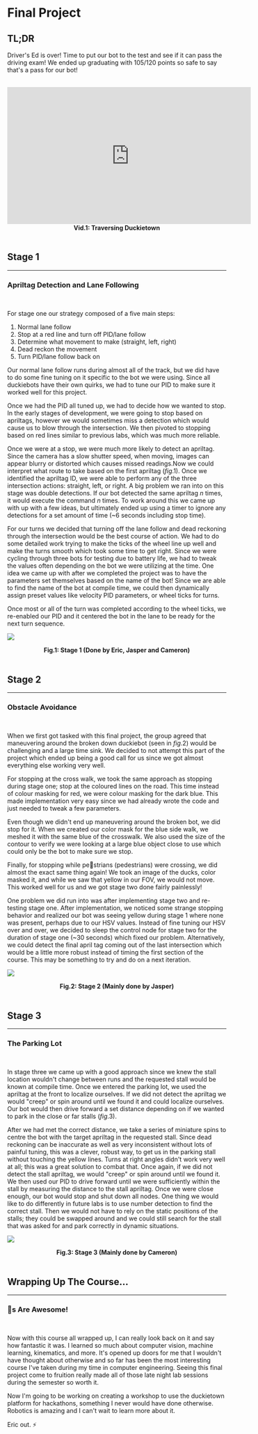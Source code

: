 # Final Project

## TL;DR

Driver's Ed is over! Time to put our bot to the test and see if it can pass the driving exam! We ended up graduating with 105/120 points so safe to say that's a pass for our bot!

<br>

<iframe width="560" height="315" src="https://www.youtube.com/embed/hXwFgJ0_JLc" title="YouTube video player" frameborder="0" allow="accelerometer; autoplay; clipboard-write; encrypted-media; gyroscope; picture-in-picture; web-share" allowfullscreen></iframe>
<figcaption align = "center"><b>Vid.1: Traversing Duckietown</b></figcaption>

<br>

## Stage 1
---
### Apriltag Detection and Lane Following

<br>

For stage one our strategy composed of a five main steps:

1. Normal lane follow
2. Stop at a red line and turn off PID/lane follow
3. Determine what movement to make (straight, left, right)
4. Dead reckon the movement
5. Turn PID/lane follow back on

Our normal lane follow runs during almost all of the track, but we did have to do some fine tuning on it specific to the bot we were using. Since all duckiebots have their own quirks, we had to tune our PID to make sure it worked well for this project. 

Once we had the PID all tuned up, we had to decide how we wanted to stop. In the early stages of development, we were going to stop based on apriltags, however we would sometimes miss a detection which would cause us to blow through the intersection. We then pivoted to stopping based on red lines similar to previous labs, which was much more reliable.

Once we were at a stop, we were much more likely to detect an apriltag. Since the camera has a slow shutter speed, when moving, images can appear blurry or distorted which causes missed readings.Now we could interpret what route to take based on the first apriltag ($fig. 1$). Once we identified the apriltag ID, we were able to perform any of the three intersection actions: straight, left, or right. A big problem we ran into on this stage was double detections. If our bot detected the same apriltag $n$ times, it would execute the command $n$ times. To work around this we came up with up with a few ideas, but ultimately ended up using a timer to ignore any detections for a set amount of time (~6 seconds including stop time).

For our turns we decided that turning off the lane follow and dead reckoning through the intersection would be the best course of action. We had to do some detailed work trying to make the ticks of the wheel line up well and make the turns smooth which took some time to get right. Since we were cycling through three bots for testing due to battery life, we had to tweak the values often depending on the bot we were utilizing at the time. One idea we came up with after we completed the project was to have the parameters set themselves based on the name of the bot! Since we are able to find the name of the bot at compile time, we could then dynamically assign preset values like velocity PID parameters, or wheel ticks for turns.

Once most or all of the turn was completed according to the wheel ticks, we re-enabled our PID and it centered the bot in the lane to be ready for the next turn sequence.   


![](../docs/assets/images_finalProject/stage1.jpg)
<figcaption align = "center"><b>Fig.1: Stage 1 (Done by Eric, Jasper and Cameron)</b></figcaption>

<br>

## Stage 2
---
### Obstacle Avoidance

<br>

When we first got tasked with this final project, the group agreed that maneuvering around the broken down duckiebot (seen in $fig.2$) would be challenging and a large time sink. We decided to not attempt this part of the project which ended up being a good call for us since we got almost everything else working very well. 

For stopping at the cross walk, we took the same approach as stopping during stage one; stop at the coloured lines on the road. This time instead of colour masking for red, we were colour masking for the dark blue. This made implementation very easy since we had already wrote the code and just needed to tweak a few parameters.

Even though we didn't end up maneuvering around the broken bot, we did stop for it. When we created our color mask for the blue side walk, we meshed it with the same blue of the crosswalk. We also used the size of the contour to verify we were looking at a large blue object close to use which could only be the bot to make sure we stop.

Finally, for stopping while pe🦆strians (pedestrians) were crossing, we did almost the exact same thing again! We took an image of the ducks, color masked it, and while we saw that yellow in our FOV, we would not move. This worked well for us and we got stage two done fairly painlessly!

One problem we did run into was after implementing stage two and re-testing stage one. After implementation, we noticed some strange stopping behavior and realized our bot was seeing yellow during stage 1 where none was present, perhaps due to our HSV values. Instead of fine tuning our HSV over and over, we decided to sleep the control node for stage two for the duration of stage one (~30 seconds) which fixed our problem. Alternatively, we could detect the final april tag coming out of the last intersection which would be a little more robust instead of timing the first section of the course. This may be something to try and do on a next iteration.

![](../docs/assets/images_finalProject/stage2.jpg)
<figcaption align = "center"><b>Fig.2: Stage 2 (Mainly done by Jasper)</b></figcaption>

<br>

## Stage 3
---
### The Parking Lot

<br>

In stage three we came up with a good approach since we knew the stall location wouldn't change between runs and the requested stall would be known at compile time. Once we entered the parking lot, we used the apriltag at the front to localize ourselves. If we did not detect the apriltag we would "creep" or spin around until we found it and could localize ourselves. Our bot would then drive forward a set distance depending on if we wanted to park in the close or far stalls ($fig. 3$). 

After we had met the correct distance, we take a series of miniature spins to centre the bot with the target apriltag in the requested stall. Since dead reckoning can be inaccurate as well as very inconsistent without lots of painful tuning, this was a clever, robust way, to get us in the parking stall without touching the yellow lines. Turns at right angles didn't work very well at all; this was a great solution to combat that. Once again, if we did not detect the stall apriltag, we would "creep" or spin around until we found it. We then used our PID to drive forward until we were sufficiently within the stall by measuring the distance to the stall apriltag. Once we were close enough, our bot would stop and shut down all nodes. One thing we would like to do differently in future labs is to use number detection to find the correct stall. Then we would not have to rely on the static positions of the stalls; they could be swapped around and we could still search for the stall that was asked for and park correctly in dynamic situations.

![](../docs/assets/images_finalProject/stage3.jpg)
<figcaption align = "center"><b>Fig.3: Stage 3 (Mainly done by Cameron)</b></figcaption>

<br>

## Wrapping Up The Course...
---
### 🦆s Are Awesome!

<br>

Now with this course all wrapped up, I can really look back on it and say how fantastic it was. I learned so much about computer vision, machine learning, kinematics, and more. It's opened up doors for me that I wouldn't have thought about otherwise and so far has been the most interesting course I've taken during my time in computer engineering. Seeing this final project come to fruition really made all of those late night lab sessions during the semester so worth it.

Now I'm going to be working on creating a workshop to use the duckietown platform for hackathons, something I never would have done otherwise. Robotics is amazing and I can't wait to learn more about it.

Eric out. ⚡
